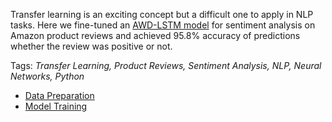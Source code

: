 Transfer learning is an exciting concept but a difficult one to apply in NLP tasks. Here we fine-tuned an [AWD-LSTM model](http://nlp.fast.ai/classification/2018/05/15/introducting-ulmfit.html) for sentiment analysis on Amazon product reviews and achieved 95.8% accuracy of predictions whether the review was positive or not.

Tags: *Transfer Learning, Product Reviews, Sentiment Analysis, NLP, Neural Networks, Python*

- [Data Preparation](https://nbviewer.jupyter.org/github/polakowo/mlprojects/blob/master/amazon-reviews-sentiment-analysis/data-preparation.ipynb)
- [Model Training](https://nbviewer.jupyter.org/github/polakowo/mlprojects/blob/master/amazon-reviews-sentiment-analysis/amazon-reviews-sentiment-analysis.ipynb)
